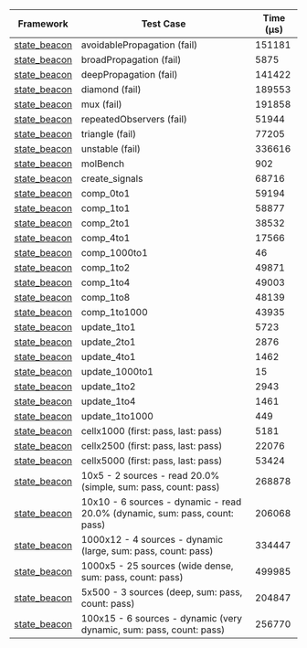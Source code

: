 | Framework | Test Case | Time (μs) |
| --- | --- | --- |
| [state_beacon](https://github.com/jinyus/dart_beacon) | avoidablePropagation (fail) | 151181 |
| [state_beacon](https://github.com/jinyus/dart_beacon) | broadPropagation (fail) | 5875 |
| [state_beacon](https://github.com/jinyus/dart_beacon) | deepPropagation (fail) | 141422 |
| [state_beacon](https://github.com/jinyus/dart_beacon) | diamond (fail) | 189553 |
| [state_beacon](https://github.com/jinyus/dart_beacon) | mux (fail) | 191858 |
| [state_beacon](https://github.com/jinyus/dart_beacon) | repeatedObservers (fail) | 51944 |
| [state_beacon](https://github.com/jinyus/dart_beacon) | triangle (fail) | 77205 |
| [state_beacon](https://github.com/jinyus/dart_beacon) | unstable (fail) | 336616 |
| [state_beacon](https://github.com/jinyus/dart_beacon) | molBench | 902 |
| [state_beacon](https://github.com/jinyus/dart_beacon) | create_signals | 68716 |
| [state_beacon](https://github.com/jinyus/dart_beacon) | comp_0to1 | 59194 |
| [state_beacon](https://github.com/jinyus/dart_beacon) | comp_1to1 | 58877 |
| [state_beacon](https://github.com/jinyus/dart_beacon) | comp_2to1 | 38532 |
| [state_beacon](https://github.com/jinyus/dart_beacon) | comp_4to1 | 17566 |
| [state_beacon](https://github.com/jinyus/dart_beacon) | comp_1000to1 | 46 |
| [state_beacon](https://github.com/jinyus/dart_beacon) | comp_1to2 | 49871 |
| [state_beacon](https://github.com/jinyus/dart_beacon) | comp_1to4 | 49003 |
| [state_beacon](https://github.com/jinyus/dart_beacon) | comp_1to8 | 48139 |
| [state_beacon](https://github.com/jinyus/dart_beacon) | comp_1to1000 | 43935 |
| [state_beacon](https://github.com/jinyus/dart_beacon) | update_1to1 | 5723 |
| [state_beacon](https://github.com/jinyus/dart_beacon) | update_2to1 | 2876 |
| [state_beacon](https://github.com/jinyus/dart_beacon) | update_4to1 | 1462 |
| [state_beacon](https://github.com/jinyus/dart_beacon) | update_1000to1 | 15 |
| [state_beacon](https://github.com/jinyus/dart_beacon) | update_1to2 | 2943 |
| [state_beacon](https://github.com/jinyus/dart_beacon) | update_1to4 | 1461 |
| [state_beacon](https://github.com/jinyus/dart_beacon) | update_1to1000 | 449 |
| [state_beacon](https://github.com/jinyus/dart_beacon) | cellx1000 (first: pass, last: pass) | 5181 |
| [state_beacon](https://github.com/jinyus/dart_beacon) | cellx2500 (first: pass, last: pass) | 22076 |
| [state_beacon](https://github.com/jinyus/dart_beacon) | cellx5000 (first: pass, last: pass) | 53424 |
| [state_beacon](https://github.com/jinyus/dart_beacon) | 10x5 - 2 sources - read 20.0% (simple, sum: pass, count: pass) | 268878 |
| [state_beacon](https://github.com/jinyus/dart_beacon) | 10x10 - 6 sources - dynamic - read 20.0% (dynamic, sum: pass, count: pass) | 206068 |
| [state_beacon](https://github.com/jinyus/dart_beacon) | 1000x12 - 4 sources - dynamic (large, sum: pass, count: pass) | 334447 |
| [state_beacon](https://github.com/jinyus/dart_beacon) | 1000x5 - 25 sources (wide dense, sum: pass, count: pass) | 499985 |
| [state_beacon](https://github.com/jinyus/dart_beacon) | 5x500 - 3 sources (deep, sum: pass, count: pass) | 204847 |
| [state_beacon](https://github.com/jinyus/dart_beacon) | 100x15 - 6 sources - dynamic (very dynamic, sum: pass, count: pass) | 256770 |
